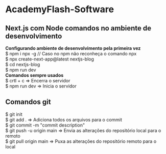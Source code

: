 # AcademyFlash-Software

## Next.js com Node comandos no ambiente de desenvolvimento
**Configurando ambiente de desenvolvimento pela primeira vez**  
$ npm i npx -g  // Caso no npm não reconheça o comando npx  
$ npx create-next-app@latest nextjs-blog  
$ cd nextjs-blog  
$ npm run dev  
**Comandos sempre usados**  
$ crtl + c        => Encerra o servidor  
$ npm run dev     => Inicia o servidor

## Comandos git
$ git init  
$ git add .                 => Adiciona todos os arquivos para o commit  
$ git commit -m "commit description"  
$ git push -u origin main      => Envia as alterações do repositório local para o remoto  
$ git pull origin main         => Puxa as alterações do repositório remoto para o local  


